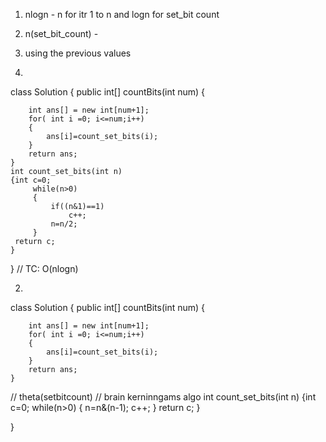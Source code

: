 1. nlogn -  n for itr 1 to n and logn for set_bit count
3. n(set_bit_count) - 
4. using the previous values


1.
class Solution {
    public int[] countBits(int num) {
        
       
        int ans[] = new int[num+1];
        for( int i =0; i<=num;i++)
        {
            ans[i]=count_set_bits(i);
        }
        return ans;
    }
    int count_set_bits(int n)
    {int c=0;
         while(n>0)
         {
             if((n&1)==1)
                 c++;
             n=n/2;
         }
     return c;
    }
    
}
// TC: O(nlogn)

2.
class Solution {
    public int[] countBits(int num) {
        
       
        int ans[] = new int[num+1];
        for( int i =0; i<=num;i++)
        {
            ans[i]=count_set_bits(i);
        }
        return ans;
    }
//     theta(setbitcount) // brain kerninngams algo
    int count_set_bits(int n)
    {int c=0;
         while(n>0)
         {
             n=n&(n-1);
                 c++;
         }
     return c;
    }
    
}
